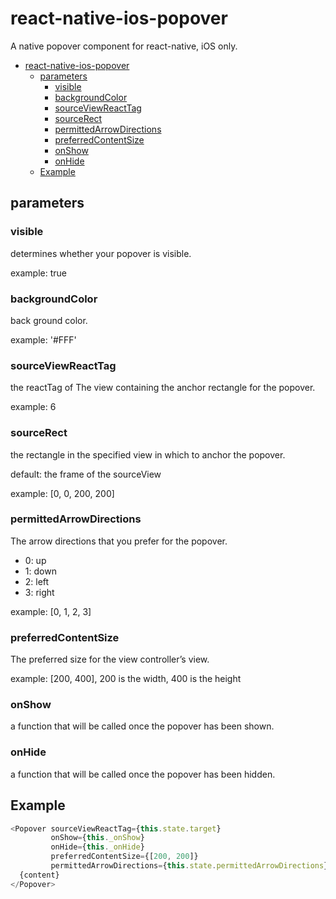 # react-native-ios-popover

A native popover component for react-native, iOS only.


<!-- @import "[TOC]" {cmd="toc" depthFrom=1 depthTo=6 orderedList=false} -->
<!-- code_chunk_output -->

* [react-native-ios-popover](#react-native-ios-popover)
	* [parameters](#parameters)
		* [visible](#visible)
		* [backgroundColor](#backgroundcolor)
		* [sourceViewReactTag](#sourceviewreacttag)
		* [sourceRect](#sourcerect)
		* [permittedArrowDirections](#permittedarrowdirections)
		* [preferredContentSize](#preferredcontentsize)
		* [onShow](#onshow)
		* [onHide](#onhide)
	* [Example](#example)

<!-- /code_chunk_output -->


## parameters

### visible

determines whether your popover is visible.

example: true

### backgroundColor

back ground color.

example: '#FFF'

### sourceViewReactTag

the reactTag of The view containing the anchor rectangle for the popover.

example: 6

### sourceRect

the rectangle in the specified view in which to anchor the popover.

default: the frame of the sourceView

example: [0, 0, 200, 200]

### permittedArrowDirections

The arrow directions that you prefer for the popover.

* 0: up
* 1: down
* 2: left
* 3: right

example: [0, 1, 2, 3]

### preferredContentSize

The preferred size for the view controller’s view.

example: [200, 400], 200 is the width, 400 is the height

### onShow

a function that will be called once the popover has been shown.

### onHide

a function that will be called once the popover has been hidden.

## Example

```js
<Popover sourceViewReactTag={this.state.target}
         onShow={this._onShow}
         onHide={this._onHide}
         preferredContentSize={[200, 200]}
         permittedArrowDirections={this.state.permittedArrowDirections}>
  {content}
</Popover>
```
